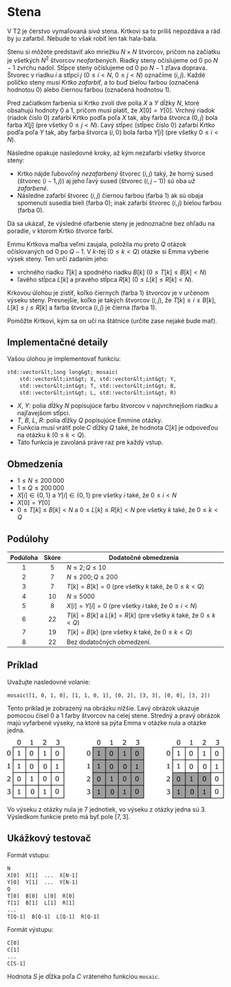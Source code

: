 # Stena

V T2 je čerstvo vymaľovaná *sivá* stena. Krtkovi sa to príliš nepozdáva a rád by ju zafarbil. Nebude to však robiť len tak hala-bala.

Stenu si môžete predstaviť ako mriežku $N \times N$ štvorcov, pričom na začiatku je všetkých $N^2$ štvorcov *neofarbených*. Riadky steny očíslujeme od $0$ po $N-1$ zvrchu nadol. Stĺpce steny očíslujeme od $0$ po $N - 1$ zľava doprava. Štvorec v riadku $i$ a stĺpci $j$ ($0 \leq i < N$, $0 \leq j < N$) označíme $(i, j)$. Každé políčko steny *musí Krtko zafarbiť*, a to buď bielou farbou (označená hodnotou $0$) alebo čiernou farbou (označená hodnotou $1$).

Pred začiatkom farbenia si Krtko zvolí dve polia $X$ a $Y$ dĺžky $N$, ktoré obsahujú hodnoty $0$ a $1$, pričom musí platiť, že $X[0] = Y[0]$. Vrchný riadok (riadok číslo $0$) zafarbí Krtko podľa poľa $X$ tak, aby farba štvorca $(0, j)$ bola farba $X[j]$ (pre všetky $0 \leq j < N$). Ľavý stĺpec (stĺpec číslo $0$) zafarbí Krtko podľa poľa $Y$ tak, aby farba štvorca $(i, 0)$ bola farba $Y[i]$ (pre všetky $0 \leq i < N$).

Následne opakuje nasledovné kroky, až kým nezafarbí všetky štvorce steny:
* Krtko nájde ľubovoľný *nezafarbený* štvorec $(i,j)$ taký, že horný sused (štvorec $(i-1, j)$) aj jeho ľavý sused (štvorec $(i, j-1)$) sú oba *už zafarbené*.
* Následne zafarbí štvorec $(i,j)$ čiernou farbou (farba $1$) ak sú obaja spomenutí susedia bieli (farba $0$); inak zafarbí štvorec $(i,j)$ bielou farbou (farba $0$).

Dá sa ukázať, že výsledné ofarbenie steny je jednoznačné bez ohľadu na poradie, v ktorom Krtko štvorce farbí.

Emmu Krtkova maľba veľmi zaujala, položila mu preto $Q$ otázok očíslovaných od $0$ po $Q-1$. V $k$-tej ($0 \leq k < Q$) otázke si Emma vyberie výsek steny. Ten určí zadaním jeho:
* vrchného riadku $T[k]$ a spodného riadku $B[k]$ ($0 \leq T[k] \leq B[k] < N$)
* ľavého stĺpca $L[k]$ a pravého stĺpca $R[k]$ ($0 \leq L[k] \leq R[k] < N$).

Krkovou úlohou je zistiť, koľko čiernych (farba $1$) štvorcov je v určenom výseku steny. Presnejšie, koľko je takých štvorcov $(i, j)$, že $T[k] \leq i \leq B[k]$, $L[k] \leq j \leq R[k]$ a farba štvorca $(i,j)$ je čierna (farba $1$).

Pomôžte Krtkovi, kým sa on učí na štátnice (určite zase nejaké bude mať).

## Implementačné detaily

Vašou úlohou je implementovať funkciu:

```
std::vector&lt;long long&gt; mosaic(
	std::vector&lt;int&gt; X, std::vector&lt;int&gt; Y,
    std::vector&lt;int&gt; T, std::vector&lt;int&gt; B,
    std::vector&lt;int&gt; L, std::vector&lt;int&gt; R)
```

* $X$, $Y$: polia dĺžky $N$ popisujúce farbu štvorcov v najvrchnejšom riadku a najľavejšom stĺpci.
* $T$, $B$, $L$, $R$: polia dĺžky $Q$ popisujúce Emmine otázky.
* Funkcia musí vrátiť pole $C$ dĺžky $Q$ také, že hodnota $C[k]$ je odpoveďou na otázku $k$ ($0 \leq k < Q$).
* Táto funkcia je zavolaná práve raz pre každý vstup.

## Obmedzenia

* $1 \leq N \leq 200\,000$
* $1 \leq Q \leq 200\,000$
* $X[i] \in \{0, 1\}$ a $Y[i] \in \{0, 1\}$ pre všetky $i$ také, že $0 \leq i < N$
* $X[0] = Y[0]$
* $0 \leq T[k] \leq B[k] < N$ a $0 \leq L[k] \leq R[k] < N$ pre všetky $k$ také, že $0 \leq k < Q$

## Podúlohy

| Podúloha | Skóre  | Dodatočné obmedzenia |
| :-----: | :----: | ---------------------- |
| 1       | $5$    | $N \leq 2; Q \leq 10$
| 2       | $7$    | $N \leq 200; Q \leq 200$
| 3       | $7$    | $T[k] = B[k] = 0$ (pre všetky $k$ také, že $0 \leq k < Q$)
| 4       | $10$   | $N \leq 5000$
| 5       | $8$    | $X[i] = Y[i] = 0$ (pre všetky $i$ také, že $0 \leq i < N$)
| 6       | $22$   | $T[k] = B[k]$ a $L[k] = R[k]$ (pre všetky $k$ také, že $0 \leq k < Q$)
| 7       | $19$   | $T[k] = B[k]$ (pre všetky $k$ také, že $0 \leq k < Q$)
| 8       | $22$   | Bez dodatočných obmedzení.

## Príklad

Uvažujte nasledovné volanie:

```
mosaic([1, 0, 1, 0], [1, 1, 0, 1], [0, 2], [3, 3], [0, 0], [3, 2])
```

Tento príklad je zobrazený na obrázku nižšie. Ľavý obrázok ukazuje pomocou čísel $0$ a $1$ farby štvorcov na celej stene. Stredný a pravý obrázok majú vyfarbené výseky, na ktoré sa pýta Emma v otázke nula a otázke jedna.

![](example.png "550")

Vo výseku z otázky nula je $7$ jednotiek, vo výseku z otázky jedna sú $3$. Výsledkom funkcie preto má byť pole $[7, 3]$.

## Ukážkový testovač

Formát vstupu:

```
N
X[0]  X[1]  ...  X[N-1]
Y[0]  Y[1]  ...  Y[N-1]
Q
T[0]  B[0]  L[0]  R[0]
T[1]  B[1]  L[1]  R[1]
...
T[Q-1]  B[Q-1]  L[Q-1]  R[Q-1]
```

Formát výstupu:

```
C[0]
C[1]
...
C[S-1]
```

Hodnota $S$ je dĺžka poľa $C$ vráteného funkciou `mosaic`.